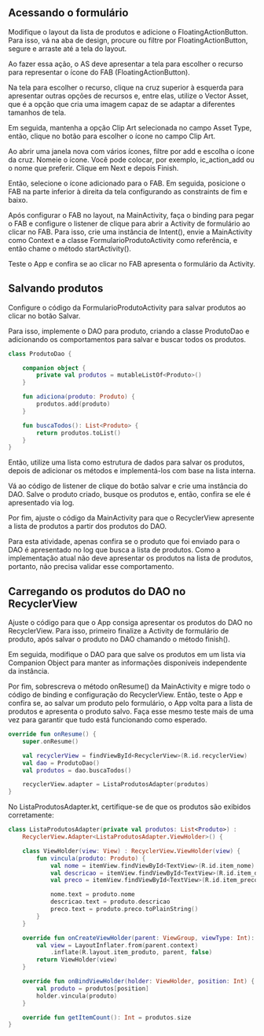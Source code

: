 ## Acessando o formulário

Modifique o layout da lista de produtos e adicione o FloatingActionButton. Para isso, vá na aba de design, procure ou filtre por FloatingActionButton, segure e arraste até a tela do layout.

Ao fazer essa ação, o AS deve apresentar a tela para escolher o recurso para representar o ícone do FAB (FloatingActionButton).

Na tela para escolher o recurso, clique na cruz superior à esquerda para apresentar outras opções de recursos e, entre elas, utilize o Vector Asset, que é a opção que cria uma imagem capaz de se adaptar a diferentes tamanhos de tela.

Em seguida, mantenha a opção Clip Art selecionada no campo Asset Type, então, clique no botão para escolher o ícone no campo Clip Art.

Ao abrir uma janela nova com vários ícones, filtre por add e escolha o ícone da cruz. Nomeie o ícone. Você pode colocar, por exemplo, ic_action_add ou o nome que preferir. Clique em Next e depois Finish.

Então, selecione o ícone adicionado para o FAB. Em seguida, posicione o FAB na parte inferior à direita da tela configurando as constraints de fim e baixo.

Após configurar o FAB no layout, na MainActivity, faça o binding para pegar o FAB e configure o listener de clique para abrir a Activity de formulário ao clicar no FAB. Para isso, crie uma instância de Intent(), envie a MainActivity como Context e a classe FormularioProdutoActivity como referência, e então chame o método startActivity().

Teste o App e confira se ao clicar no FAB apresenta o formulário da Activity.

## Salvando produtos

Configure o código da FormularioProdutoActivity para salvar produtos ao clicar no botão Salvar.

Para isso, implemente o DAO para produto, criando a classe ProdutoDao e adicionando os comportamentos para salvar e buscar todos os produtos.

```kotlin
class ProdutoDao {

    companion object {
        private val produtos = mutableListOf<Produto>()
    }

    fun adiciona(produto: Produto) {
        produtos.add(produto)
    }

    fun buscaTodos(): List<Produto> {
        return produtos.toList()
    }
}
```


Então, utilize uma lista como estrutura de dados para salvar os produtos, depois de adicionar os métodos e implementá-los com base na lista interna.

Vá ao código de listener de clique do botão salvar e crie uma instância do DAO. Salve o produto criado, busque os produtos e, então, confira se ele é apresentado via log.

Por fim, ajuste o código da MainActivity para que o RecyclerView apresente a lista de produtos a partir dos produtos do DAO.

Para esta atividade, apenas confira se o produto que foi enviado para o DAO é apresentado no log que busca a lista de produtos. Como a implementação atual não deve apresentar os produtos na lista de produtos, portanto, não precisa validar esse comportamento.

## Carregando os produtos do DAO no RecyclerView

Ajuste o código para que o App consiga apresentar os produtos do DAO no RecyclerView. Para isso, primeiro finalize a Activity de formulário de produto, após salvar o produto no DAO chamando o método finish().



Em seguida, modifique o DAO para que salve os produtos em um lista via Companion Object para manter as informações disponíveis independente da instância.

Por fim, sobrescreva o método onResume() da MainActivity e migre todo o código de binding e configuração do RecyclerView. Então, teste o App e confira se, ao salvar um produto pelo formulário, o App volta para a lista de produtos e apresenta o produto salvo. Faça esse mesmo teste mais de uma vez para garantir que tudo está funcionando como esperado.

```kotlin
override fun onResume() {
    super.onResume()

    val recyclerView = findViewById<RecyclerView>(R.id.recyclerView)
    val dao = ProdutoDao()
    val produtos = dao.buscaTodos()

    recyclerView.adapter = ListaProdutosAdapter(produtos)
}
```

No ListaProdutosAdapter.kt, certifique-se de que os produtos são exibidos corretamente:

```kotlin
class ListaProdutosAdapter(private val produtos: List<Produto>) :
    RecyclerView.Adapter<ListaProdutosAdapter.ViewHolder>() {

    class ViewHolder(view: View) : RecyclerView.ViewHolder(view) {
        fun vincula(produto: Produto) {
            val nome = itemView.findViewById<TextView>(R.id.item_nome)
            val descricao = itemView.findViewById<TextView>(R.id.item_descricao)
            val preco = itemView.findViewById<TextView>(R.id.item_preco)

            nome.text = produto.nome
            descricao.text = produto.descricao
            preco.text = produto.preco.toPlainString()
        }
    }

    override fun onCreateViewHolder(parent: ViewGroup, viewType: Int): ViewHolder {
        val view = LayoutInflater.from(parent.context)
            .inflate(R.layout.item_produto, parent, false)
        return ViewHolder(view)
    }

    override fun onBindViewHolder(holder: ViewHolder, position: Int) {
        val produto = produtos[position]
        holder.vincula(produto)
    }

    override fun getItemCount(): Int = produtos.size
}
```

